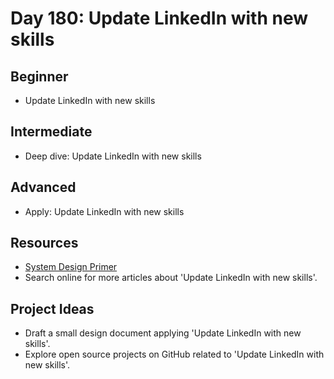 # Day 180: Update LinkedIn with new skills

## Beginner
- Update LinkedIn with new skills

## Intermediate
- Deep dive: Update LinkedIn with new skills

## Advanced
- Apply: Update LinkedIn with new skills

## Resources
- [System Design Primer](https://github.com/donnemartin/system-design-primer/search?q=Update+LinkedIn+with+new+skills)
- Search online for more articles about 'Update LinkedIn with new skills'.

## Project Ideas
- Draft a small design document applying 'Update LinkedIn with new skills'.
- Explore open source projects on GitHub related to 'Update LinkedIn with new skills'.
